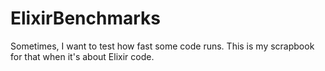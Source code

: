 # ElixirBenchmarks

Sometimes, I want to test how fast some code runs. This is my scrapbook for that
when it's about Elixir code.
